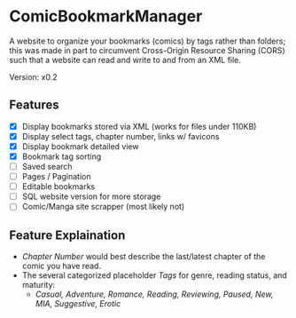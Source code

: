# ComicBookmarkManager
A website to organize your bookmarks (comics) by tags rather than folders; this was made in part to circumvent Cross-Origin Resource Sharing (CORS) such that a website can read and write to and from an XML file.

Version: x0.2

## Features
- [x] Display bookmarks stored via XML (works for files under 110KB)
- [x] Display select tags, chapter number, links w/ favicons
- [x] Display bookmark detailed view
- [x] Bookmark tag sorting
- [ ] Saved search
- [ ] Pages / Pagination
- [ ] Editable bookmarks
- [ ] SQL website version for more storage
- [ ] Comic/Manga site scrapper (most likely not)

## Feature Explaination
* *Chapter Number* would best describe the last/latest chapter of the comic you have read.
* The several categorized placeholder *Tags* for genre, reading status, and maturity:
  * *Casual, Adventure, Romance, Reading, Reviewing, Paused, New, MIA, Suggestive, Erotic*
